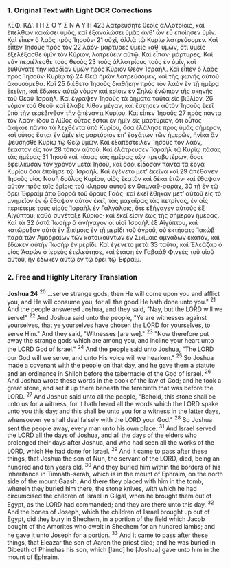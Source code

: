 ### 1. Original Text with Light OCR Corrections

ΚΕΦ. ΚΔʹ. Ι Η Σ Ο Υ Σ Ν Α Υ Η 423
λατρεύσητε θεοῖς ἀλλοτρίοις, καὶ ἐπελθὼν κακώσει ὑμᾶς, καὶ ἐξαναλώσει
ὑμᾶς ἀνθ’ ὧν εὖ ἐποίησεν ὑμῖν. Καὶ εἶπεν ὁ λαὸς πρὸς Ἰησοῦν· 21
οὐχί, ἀλλὰ τῷ Κυρίῳ λατρεύσομεν. Καὶ εἶπεν Ἰησοῦς πρὸς τὸν 22
λαόν· μάρτυρες ὑμεῖς καθ’ ὑμῶν, ὅτι ὑμεῖς ἐξελέξασθε ὑμῖν τὸν Κύριον,
λατρεύειν αὐτῷ. Καὶ εἶπαν· μάρτυρες. Καὶ νῦν περιέλεσθε τοὺς θεοὺς 23
τοὺς ἀλλοτρίους τοὺς ἐν ὑμῖν, καὶ εὐθύνατε τὴν καρδίαν ὑμῶν πρὸς
Κύριον Θεὸν Ἰσραήλ. Καὶ εἶπεν ὁ λαὸς πρὸς Ἰησοῦν· Κυρίῳ τῷ 24
Θεῷ ἡμῶν λατρεύσομεν, καὶ τῆς φωνῆς αὐτοῦ ἀκουσόμεθα. Καὶ 25
διέθετο Ἰησοῦς διαθήκην πρὸς τὸν λαὸν ἐν τῇ ἡμέρᾳ ἐκείνῃ, καὶ
ἔδωκεν αὐτῷ νόμον καὶ κρίσιν ἐν Σηλὼ ἐνώπιον τῆς σκηνῆς τοῦ
Θεοῦ Ἰσραήλ. Καὶ ἔγραψεν Ἰησοῦς τὰ ῥήματα ταῦτα εἰς βιβλίον, 26
νόμον τοῦ Θεοῦ· καὶ ἔλαβε λίθον μέγαν, καὶ ἔστησεν αὐτὸν Ἰησοῦς
ἐκεῖ ὑπὸ τὴν τερέβινθον τὴν ἀπέναντι Κυρίου. Καὶ εἶπεν Ἰησοῦς 27
πρὸς πάντα τὸν λαόν· ἰδοὺ ὁ λίθος οὗτος ἔσται ἐν ἡμῖν εἰς
μαρτύριον, ὅτι οὗτος ἀκήκοε πάντα τὰ λεχθέντα ὑπὸ Κυρίου, ὅσα
ἐλάλησε πρὸς ὑμᾶς σήμερον, καὶ οὗτος ἔσται ἐν ὑμῖν εἰς μαρτύριον
ἐπ’ ἐσχάτων τῶν ἡμερῶν, ἡνίκα ἂν ψεύσησθε Κυρίῳ τῷ Θεῷ
ὑμῶν. Καὶ ἐξαπέστειλεν Ἰησοῦς τὸν λαόν, ἕκαστον εἰς τὸν 28
τόπον αὐτοῦ. Καὶ ἐλάτρευσεν Ἰσραὴλ τῷ Κυρίῳ πάσας τὰς ἡμέρας 31
Ἰησοῦ καὶ πάσας τὰς ἡμέρας τῶν πρεσβυτέρων, ὅσοι ἐφείλκυσαν
τὸν χρόνον μετὰ Ἰησοῦ, καὶ ὅσοι εἶδοσαν πάντα τὰ ἔργα
Κυρίου ὅσα ἐποίησε τῷ Ἰσραήλ. Καὶ ἐγένετο μετ’ ἐκεῖνα καὶ 29
ἀπέθανεν Ἰησοῦς υἱὸς Ναυῆ δοῦλος Κυρίου, υἱὸς ἑκατὸν καὶ δέκα
ἐτῶν· καὶ ἔθαψαν αὐτὸν πρὸς τοῖς ὁρίοις τοῦ κλήρου αὐτοῦ ἐν Θαμναθ-σαράχ, 30
τῇ ἐν τῷ ὄρει Ἐφραὶμ ἀπὸ βορρᾶ τοῦ ὄρους Γαάς·
καὶ ἐκεῖ ἔθηκαν μετ’ αὐτοῦ εἰς τὸ μνημεῖον ἐν ᾧ ἔθαψαν αὐτὸν
ἐκεῖ, τὰς μαχαίρας τὰς πετρίνας, ἐν αἷς περιέτεμε τοὺς υἱοὺς
Ἰσραὴλ ἐν Γαλγάλοις, ὅτε ἐξήγαγεν αὐτοὺς ἐξ Αἰγύπτου, καθὰ
συνέταξε Κύριος· καὶ ἐκεῖ εἰσιν ἕως τῆς σήμερον ἡμέρας. Καὶ τὰ 32
ὀστᾶ Ἰωσὴφ ἃ ἀνήγαγον οἱ υἱοὶ Ἰσραὴλ ἐξ Αἰγύπτου, καὶ κατώρυξαν
αὐτὰ ἐν Σικίμοις ἐν τῇ μερίδι τοῦ ἀγροῦ, οὗ ἐκτήσατο Ἰακὼβ
παρὰ τῶν Ἀμοῤῥαίων τῶν κατοικούντων ἐν Σικίμοις ἀμνάδων
ἑκατόν, καὶ ἔδωκεν αὐτὴν Ἰωσὴφ ἐν μερίδι. Καὶ ἐγένετο μετὰ 33
ταῦτα, καὶ Ἐλεάζαρ ὁ υἱὸς Ἀαρὼν ὁ ἱερεὺς ἐτελεύτησε, καὶ ἐτάφη
ἐν Γαβαὰθ Φινεὲς τοῦ υἱοῦ αὐτοῦ, ἣν ἔδωκεν αὐτῷ ἐν τῷ ὄρει
τῷ Ἐφραίμ.

### 2. Free and Highly Literary Translation

**Joshua 24**
<sup>20</sup> ...serve strange gods, then He will come upon you and afflict you, and He will consume you, for all the good He hath done unto you."
<sup>21</sup> And the people answered Joshua, and they said, "Nay, but the LORD will we serve!"
<sup>22</sup> And Joshua said unto the people, "Ye are witnesses against yourselves, that ye yourselves have chosen the LORD for yourselves, to serve Him." And they said, "Witnesses [are we]."
<sup>23</sup> "Now therefore put away the strange gods which are among you, and incline your heart unto the LORD God of Israel."
<sup>24</sup> And the people said unto Joshua, "The LORD our God will we serve, and unto His voice will we hearken."
<sup>25</sup> So Joshua made a covenant with the people on that day, and he gave them a statute and an ordinance in Shiloh before the tabernacle of the God of Israel.
<sup>26</sup> And Joshua wrote these words in the book of the law of God; and he took a great stone, and set it up there beneath the terebinth that was before the LORD.
<sup>27</sup> And Joshua said unto all the people, "Behold, this stone shall be unto us for a witness, for it hath heard all the words which the LORD spake unto you this day; and this shall be unto you for a witness in the latter days, whensoever ye shall deal falsely with the LORD your God."
<sup>28</sup> So Joshua sent the people away, every man unto his own place.
<sup>31</sup> And Israel served the LORD all the days of Joshua, and all the days of the elders who prolonged their days after Joshua, and who had seen all the works of the LORD, which He had done for Israel.
<sup>29</sup> And it came to pass after these things, that Joshua the son of Nun, the servant of the LORD, died, being an hundred and ten years old.
<sup>30</sup> And they buried him within the borders of his inheritance in Timnath-serah, which is in the mount of Ephraim, on the north side of the mount Gaash. And there they placed with him in the tomb, wherein they buried him there, the stone knives, with which he had circumcised the children of Israel in Gilgal, when he brought them out of Egypt, as the LORD had commanded; and they are there unto this day.
<sup>32</sup> And the bones of Joseph, which the children of Israel brought up out of Egypt, did they bury in Shechem, in a portion of the field which Jacob bought of the Amorites who dwelt in Shechem for an hundred lambs; and he gave it unto Joseph for a portion.
<sup>33</sup> And it came to pass after these things, that Eleazar the son of Aaron the priest died; and he was buried in Gibeath of Phinehas his son, which [land] he [Joshua] gave unto him in the mount of Ephraim.